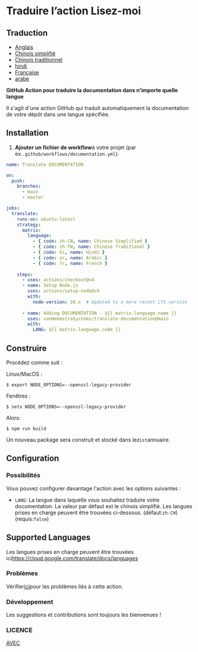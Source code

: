 # Traduire l’action Lisez-moi

## Traduction

-   [Anglais](DOCUMENTATION.md)
-   [Chinois simplifié](DOCUMENTATION.zh-CN.md)
-   [Chinois traditionnel](DOCUMENTATION.zh-TW.md)
-   [hindi](DOCUMENTATION.hi.md)
-   [Française](DOCUMENTATION.fr.md)
-   [arabe](DOCUMENTATION.ar.md)

**GitHub Action pour traduire la documentation dans n'importe quelle langue**

Il s'agit d'une action GitHub qui traduit automatiquement la documentation de votre dépôt dans une langue spécifiée.

## Installation

1.  **Ajouter un fichier de workflow**à votre projet (par ex.`.github/workflows/documentation.yml`):

```yaml
name: Translate DOCUMENTATION

on:
  push:
    branches:
      - main
      - master

jobs:
  translate:
    runs-on: ubuntu-latest
    strategy:
      matrix:
        language:
          - { code: zh-CN, name: Chinese Simplified }
          - { code: zh-TW, name: Chinese Traditional }
          - { code: hi, name: Hindi }
          - { code: ar, name: Arabic }
          - { code: fr, name: French }
    
    steps:
      - uses: actions/checkout@v4
      - name: Setup Node.js
        uses: actions/setup-node@v4
        with:
          node-version: 20.x  # Updated to a more recent LTS version
      
      - name: Adding DOCUMENTATION - ${{ matrix.language.name }}
        uses: vanHeemstraSystems/translate-documentation@main
        with:
          LANG: ${{ matrix.language.code }}
```

## Construire

Procédez comme suit :

Linux/MacOS :

    $ export NODE_OPTIONS=--openssl-legacy-provider

Fenêtres :

    $ setx NODE_OPTIONS=--openssl-legacy-provider

Alors:

    $ npm run build

Un nouveau package sera construit et stocké dans le`dist`annuaire.

## Configuration

### Possibilités

Vous pouvez configurer davantage l'action avec les options suivantes :

-   `LANG`: La langue dans laquelle vous souhaitez traduire votre documentation. La valeur par défaut est le chinois simplifié. Les langues prises en charge peuvent être trouvées ci-dessous.
    (défaut:`zh-CH`) (requis:`false`)

## Supported Languages

Les langues prises en charge peuvent être trouvées ici<https://cloud.google.com/translate/docs/languages>

### Problèmes

Vérifier[ici](https://github.com/vanHeemstraSystems/translate-documentation/issues/1)pour les problèmes liés à cette action.

### Développement

Les suggestions et contributions sont toujours les bienvenues !

### LICENCE

[AVEC](./LICENSE)
